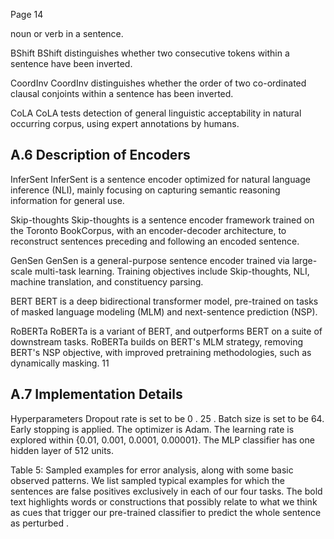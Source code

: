 Page 14

noun or verb in a sentence.

BShift BShift distinguishes whether two consecutive tokens within a sentence have been inverted.

CoordInv CoordInv distinguishes whether the order of two co-ordinated clausal conjoints within a sentence has been inverted.

CoLA CoLA tests detection of general linguistic acceptability in natural occurring corpus, using expert annotations by humans.

## A.6 Description of Encoders

InferSent InferSent is a sentence encoder optimized for natural language inference (NLI), mainly focusing on capturing semantic reasoning information for general use.

Skip-thoughts Skip-thoughts is a sentence encoder framework trained on the Toronto BookCorpus, with an encoder-decoder architecture, to reconstruct sentences preceding and following an encoded sentence.

GenSen GenSen is a general-purpose sentence encoder trained via large-scale multi-task learning. Training objectives include Skip-thoughts, NLI, machine translation, and constituency parsing.

BERT BERT is a deep bidirectional transformer model, pre-trained on tasks of masked language modeling (MLM) and next-sentence prediction (NSP).

RoBERTa RoBERTa is a variant of BERT, and outperforms BERT on a suite of downstream tasks. RoBERTa builds on BERT's MLM strategy, removing BERT's NSP objective, with improved pretraining methodologies, such as dynamically masking. 11

## A.7 Implementation Details

Hyperparameters Dropout rate is set to be 0 . 25 . Batch size is set to be 64. Early stopping is applied. The optimizer is Adam. The learning rate is explored within {0.01, 0.001, 0.0001, 0.00001}. The MLP classifier has one hidden layer of 512 units.

Table 5: Sampled examples for error analysis, along with some basic observed patterns. We list sampled typical examples for which the sentences are false positives exclusively in each of our four tasks. The bold text highlights words or constructions that possibly relate to what we think as cues that trigger our pre-trained classifier to predict the whole sentence as perturbed .